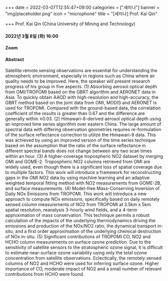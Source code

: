 +++
date = 2022-03-07T12:55:47+09:00
categories = ["세미나"]
banner = "img/placeholder.png"
icon = "microphone"
title = "[세미나] Prof. Kai Qin"

+++
Prof. Kai Qin (China University of Mining and Technology)

#### 2022년 3월 8일 (화) 16:00

#### Zoom

#### Abstract

Satellite remote sensing observations are essential for understanding the atmospheric environment, especially in regions such as China where air quality needs to be improved. Here, the speaker will present research progress of his group in five aspects. (1) Absorbing aerosol optical depth from OMI/TROPOMI based on the GBRT algorithm and AERONET data in Asia. To quickly obtain AAOD with high-resolution and high-accuracy, the GBRT method based on the joint data from OMI, MODIS and AERONET is used for TROPOMI. Compared with the ground-based data, the correlation coefficient of the results is greater than 0.67 and the difference are generally within ±0.03. (2) Himawari-8-derived aerosol optical depth using an improved time series algorithm over eastern China. The large amount of spectral data with differing observation geometries requires re-formulation of the surface reflectance correction to utilize the Himawari-8 data. This was achieved by using an improved version of the time series technique based on the assumption that the ratio of the surface reflectance in different spectral bands does not change between any two scan times within an hour. (3) A higher-coverage tropospheric NO2 dataset by merging OMI and GOME-2. Tropospheric NO2 columns retrieved from OMI are widely used, even though there is a significant loss of spatial coverage due to multiple factors. This work will introduce a framework for reconstructing gaps in the OMI NO2 data by using machine learning and an adaptive weighted temporal fitting method with NO2 measurements from GOME-2B, and surface measurements. (4) Model-free Mass-Conserving Inversion of Daily NOx Emissions from TROPOMI. This work will introduce a new approach to compute NOx emissions, specifically based on daily remotely sensed column measurements of NO2 from TROPOMI at 3.5km x 5km spatial resolution, reanalysis 3-hourly wind fields, and a 4-term approximation of mass conservation. This technique permits a robust calculation of the impacts of the underlying thermodynamics driving the emissions and production of the NOx/NO2 ratio, the dynamical transport in-situ, and a first order approximation of the underlying chemical destruction of NOx in-situ. (5) Significant contributions of TROPOMI CO, NO2 and HCHO column measurements on surface ozone prediction. Due to the sensitivity of satellite sensors to the stratospheric ozone signal, it is difficult to estimate near-surface ozone variability using only the total ozone concentration from satellite observations. Eclectically, the remotely sensed columns of NO2 and HCHO were used for inferring surface ozone. Higher importance of CO, moderate impact of NO2 and a small number of relevant contributions from HCHO were found.
